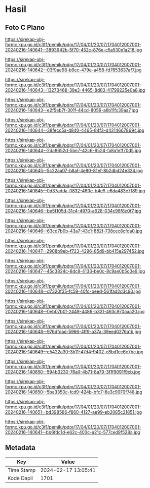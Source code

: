# Hasil

## Foto C Plano

https://sirekap-obj-formc.kpu.go.id/c3f1/pemilu/pdpr/17/04/01/20/07/1704012007001-20240216-140641--3893942b-5f70-452c-876e-c5a530e1a218.jpg

https://sirekap-obj-formc.kpu.go.id/c3f1/pemilu/pdpr/17/04/01/20/07/1704012007001-20240216-140642--03f9ae98-b9ec-479e-a458-fd7653637af7.jpg

https://sirekap-obj-formc.kpu.go.id/c3f1/pemilu/pdpr/17/04/01/20/07/1704012007001-20240216-140643--13273468-39e3-4465-8d03-41799225e0a8.jpg

https://sirekap-obj-formc.kpu.go.id/c3f1/pemilu/pdpr/17/04/01/20/07/1704012007001-20240216-140643--e2f5eb7f-301f-44cd-8059-a6b11fc39aa7.jpg

https://sirekap-obj-formc.kpu.go.id/c3f1/pemilu/pdpr/17/04/01/20/07/1704012007001-20240216-140644--38fecc5a-d840-4465-84f3-d42146678694.jpg

https://sirekap-obj-formc.kpu.go.id/c3f1/pemilu/pdpr/17/04/01/20/07/1704012007001-20240216-140644--2da8652d-5be7-42c6-9524-fa8a1eff70d5.jpg

https://sirekap-obj-formc.kpu.go.id/c3f1/pemilu/pdpr/17/04/01/20/07/1704012007001-20240216-140645--5c22aa07-b8af-4e80-81ef-8b2dbd24e324.jpg

https://sirekap-obj-formc.kpu.go.id/c3f1/pemilu/pdpr/17/04/01/20/07/1704012007001-20240216-140645--0d37adda-0832-460e-b4e9-c6da483e7f89.jpg

https://sirekap-obj-formc.kpu.go.id/c3f1/pemilu/pdpr/17/04/01/20/07/1704012007001-20240216-140646--be5f105d-31c4-4970-a628-034c96f8c0f7.jpg

https://sirekap-obj-formc.kpu.go.id/c3f1/pemilu/pdpr/17/04/01/20/07/1704012007001-20240216-140646--63cd7b0b-43a7-43c1-882f-738cec8cfda0.jpg

https://sirekap-obj-formc.kpu.go.id/c3f1/pemilu/pdpr/17/04/01/20/07/1704012007001-20240216-140647--2908b9eb-f723-4296-85d9-bb415e297452.jpg

https://sirekap-obj-formc.kpu.go.id/c3f1/pemilu/pdpr/17/04/01/20/07/1704012007001-20240216-140647--45c3824c-8dc8-4133-be0c-8c9ae0b5c0e9.jpg

https://sirekap-obj-formc.kpu.go.id/c3f1/pemilu/pdpr/17/04/01/20/07/1704012007001-20240216-140648--d7320f35-fc59-40fc-beed-561fad2d3c90.jpg

https://sirekap-obj-formc.kpu.go.id/c3f1/pemilu/pdpr/17/04/01/20/07/1704012007001-20240216-140648--0eb07b0f-2449-4486-b331-463c970aaa20.jpg

https://sirekap-obj-formc.kpu.go.id/c3f1/pemilu/pdpr/17/04/01/20/07/1704012007001-20240216-140648--976dfdad-5966-4ff9-a37a-39eed0276a1b.jpg

https://sirekap-obj-formc.kpu.go.id/c3f1/pemilu/pdpr/17/04/01/20/07/1704012007001-20240216-140649--e5422a30-3b11-47d4-9402-e8bd1ec6c7bc.jpg

https://sirekap-obj-formc.kpu.go.id/c3f1/pemilu/pdpr/17/04/01/20/07/1704012007001-20240216-140650--594b3230-76a0-4b71-8a79-3f1f9091f9cb.jpg

https://sirekap-obj-formc.kpu.go.id/c3f1/pemilu/pdpr/17/04/01/20/07/1704012007001-20240216-140650--5ba3350c-fcd9-424b-bfc7-8e3c9070f748.jpg

https://sirekap-obj-formc.kpu.go.id/c3f1/pemilu/pdpr/17/04/01/20/07/1704012007001-20240216-140651--bd398586-f860-4127-ae99-eb3085c21851.jpg

https://sirekap-obj-formc.kpu.go.id/c3f1/pemilu/pdpr/17/04/01/20/07/1704012007001-20240216-140641--bb6fdc1d-e62c-400c-a21c-577ced9f528a.jpg


## Metadata

| Key        | Value               |
| ---------- | ------------------- |
| Time Stamp | 2024-02-17 13:05:41 |
| Kode Dapil | 1701                |



